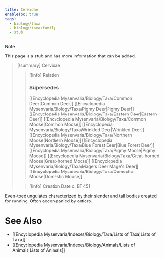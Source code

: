 ```yaml
---
title: Cervidae
enableToc: true
tags:
  - biology/taxa
  - biology/taxa/family
  - stub
---
```


> [!note]
> This page is a stub and has more information that can be added.

> [!summary] Cervidae
> > [!info] Relation
> > ### Supersedes 
> > [[Encyclopedia Mysenvaria/Biology/Taxa/Common Deer|Common Deer]]
> > [[Encyclopedia Mysenvaria/Biology/Taxa/Pigmy Deer|Pigmy Deer]]
> > [[Encyclopedia Mysenvaria/Biology/Taxa/Eastern Deer|Eastern Deer]]
> > [[Encyclopedia Mysenvaria/Biology/Taxa/Common Moose|Common Moose]]
> > [[Encyclopedia Mysenvaria/Biology/Taxa/Wrinkled Deer|Wrinkled Deer]]
> > [[Encyclopedia Mysenvaria/Biology/Taxa/Northern Moose|Northern Moose]]
> > [[Encyclopedia Mysenvaria/Biology/Taxa/Blue Forest Deer|Blue Forest Deer]]
> > [[Encyclopedia Mysenvaria/Biology/Taxa/Pigmy Moose|Pigmy Moose]]
> > [[Encyclopedia Mysenvaria/Biology/Taxa/Great-horned Moose|Great-horned Moose]]
> > [[Encyclopedia Mysenvaria/Biology/Taxa/Mage's Deer|Mage's Deer]]
> > [[Encyclopedia Mysenvaria/Biology/Taxa/Domestic Moose|Domestic Moose]]
>
> > [!info] Creation Date
> > c. BT 451

Even-toed ungulates characterized by their slender and tall bodies created for running. Often accompanied by antlers.

# See Also
- [[Encyclopedia Mysenvaria/Indexes/Biology/Taxa/Lists of Taxa|Lists of Taxa]]
- [[Encyclopedia Mysenvaria/Indexes/Biology/Animals/Lists of Animals|Lists of Animals]]
